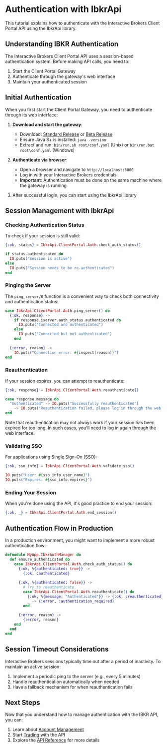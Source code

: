 # Authentication with IbkrApi

This tutorial explains how to authenticate with the Interactive Brokers Client Portal API using the IbkrApi library.

## Understanding IBKR Authentication

The Interactive Brokers Client Portal API uses a session-based authentication system. Before making API calls, you need to:

1. Start the Client Portal Gateway
2. Authenticate through the gateway's web interface
3. Maintain your authenticated session

## Initial Authentication

When you first start the Client Portal Gateway, you need to authenticate through its web interface:

1. **Download and start the gateway**:
   - Download: [Standard Release](https://download2.interactivebrokers.com/portal/clientportal.gw.zip) or [Beta Release](https://download2.interactivebrokers.com/portal/clientportal.beta.gw.zip)
   - Ensure Java 8+ is installed: `java -version`
   - Extract and run: `bin/run.sh root/conf.yaml` (Unix) or `bin\run.bat root\conf.yaml` (Windows)

2. **Authenticate via browser**:
   - Open a browser and navigate to `http://localhost:5000`
   - Log in with your Interactive Brokers credentials
   - **Important**: Authentication must be done on the same machine where the gateway is running

3. After successful login, you can start using the IbkrApi library

## Session Management with IbkrApi

### Checking Authentication Status

To check if your session is still valid:

```elixir
{:ok, status} = IbkrApi.ClientPortal.Auth.check_auth_status()

if status.authenticated do
  IO.puts("Session is active")
else
  IO.puts("Session needs to be re-authenticated")
end
```

### Pinging the Server

The `ping_server/0` function is a convenient way to check both connectivity and authentication status:

```elixir
case IbkrApi.ClientPortal.Auth.ping_server() do
  {:ok, response} ->
    if response.iserver.auth_status.authenticated do
      IO.puts("Connected and authenticated")
    else
      IO.puts("Connected but not authenticated")
    end
  
  {:error, reason} ->
    IO.puts("Connection error: #{inspect(reason)}")
end
```

### Reauthentication

If your session expires, you can attempt to reauthenticate:

```elixir
{:ok, response} = IbkrApi.ClientPortal.Auth.reauthenticate()

case response.message do
  "Authenticated" -> IO.puts("Successfully reauthenticated")
  _ -> IO.puts("Reauthentication failed, please log in through the web interface")
end
```

Note that reauthentication may not always work if your session has been expired for too long. In such cases, you'll need to log in again through the web interface.

### Validating SSO

For applications using Single Sign-On (SSO):

```elixir
{:ok, sso_info} = IbkrApi.ClientPortal.Auth.validate_sso()

IO.puts("User: #{sso_info.user_name}")
IO.puts("Expires: #{sso_info.expires}")
```

### Ending Your Session

When you're done using the API, it's good practice to end your session:

```elixir
{:ok, _} = IbkrApi.ClientPortal.Auth.end_session()
```

## Authentication Flow in Production

In a production environment, you might want to implement a more robust authentication flow:

```elixir
defmodule MyApp.IbkrAuthManager do
  def ensure_authenticated do
    case IbkrApi.ClientPortal.Auth.check_auth_status() do
      {:ok, %{authenticated: true}} ->
        {:ok, :authenticated}
        
      {:ok, %{authenticated: false}} ->
        # Try to reauthenticate
        case IbkrApi.ClientPortal.Auth.reauthenticate() do
          {:ok, %{message: "Authenticated"}} -> {:ok, :reauthenticated}
          _ -> {:error, :authentication_required}
        end
        
      {:error, reason} ->
        {:error, reason}
    end
  end
end
```

## Session Timeout Considerations

Interactive Brokers sessions typically time out after a period of inactivity. To maintain an active session:

1. Implement a periodic ping to the server (e.g., every 5 minutes)
2. Handle reauthentication automatically when needed
3. Have a fallback mechanism for when reauthentication fails

## Next Steps

Now that you understand how to manage authentication with the IBKR API, you can:

1. Learn about [Account Management](../how-to/account_management.html)
2. Start [Trading](../how-to/trading.html) with the API
3. Explore the [API Reference](../reference/api_reference.html) for more details
